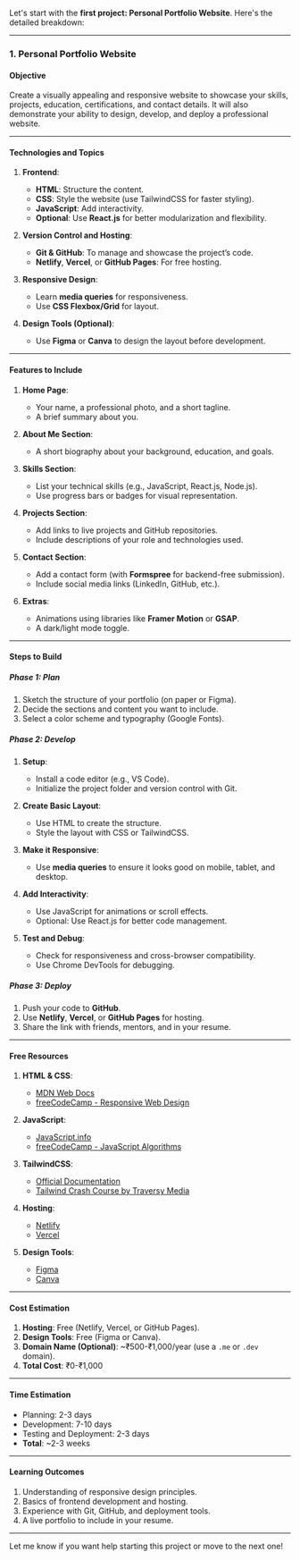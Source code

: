 Let's start with the **first project: Personal Portfolio Website**. Here's the detailed breakdown:

---

### **1. Personal Portfolio Website**  

#### **Objective**  
Create a visually appealing and responsive website to showcase your skills, projects, education, certifications, and contact details. It will also demonstrate your ability to design, develop, and deploy a professional website.

---

#### **Technologies and Topics**  
1. **Frontend**:  
   - **HTML**: Structure the content.  
   - **CSS**: Style the website (use TailwindCSS for faster styling).  
   - **JavaScript**: Add interactivity.  
   - **Optional**: Use **React.js** for better modularization and flexibility.

2. **Version Control and Hosting**:  
   - **Git & GitHub**: To manage and showcase the project’s code.  
   - **Netlify**, **Vercel**, or **GitHub Pages**: For free hosting.

3. **Responsive Design**:  
   - Learn **media queries** for responsiveness.  
   - Use **CSS Flexbox/Grid** for layout.

4. **Design Tools (Optional)**:  
   - Use **Figma** or **Canva** to design the layout before development.  

---

#### **Features to Include**  
1. **Home Page**:  
   - Your name, a professional photo, and a short tagline.  
   - A brief summary about you.  

2. **About Me Section**:  
   - A short biography about your background, education, and goals.

3. **Skills Section**:  
   - List your technical skills (e.g., JavaScript, React.js, Node.js).  
   - Use progress bars or badges for visual representation.

4. **Projects Section**:  
   - Add links to live projects and GitHub repositories.  
   - Include descriptions of your role and technologies used.

5. **Contact Section**:  
   - Add a contact form (with **Formspree** for backend-free submission).  
   - Include social media links (LinkedIn, GitHub, etc.).

6. **Extras**:  
   - Animations using libraries like **Framer Motion** or **GSAP**.  
   - A dark/light mode toggle.  

---

#### **Steps to Build**  

##### **Phase 1: Plan**  
1. Sketch the structure of your portfolio (on paper or Figma).  
2. Decide the sections and content you want to include.  
3. Select a color scheme and typography (Google Fonts).  

##### **Phase 2: Develop**  
1. **Setup**:  
   - Install a code editor (e.g., VS Code).  
   - Initialize the project folder and version control with Git.  

2. **Create Basic Layout**:  
   - Use HTML to create the structure.  
   - Style the layout with CSS or TailwindCSS.

3. **Make it Responsive**:  
   - Use **media queries** to ensure it looks good on mobile, tablet, and desktop.

4. **Add Interactivity**:  
   - Use JavaScript for animations or scroll effects.  
   - Optional: Use React.js for better code management.

5. **Test and Debug**:  
   - Check for responsiveness and cross-browser compatibility.  
   - Use Chrome DevTools for debugging.  

##### **Phase 3: Deploy**  
1. Push your code to **GitHub**.  
2. Use **Netlify**, **Vercel**, or **GitHub Pages** for hosting.  
3. Share the link with friends, mentors, and in your resume.

---

#### **Free Resources**  
1. **HTML & CSS**:  
   - [MDN Web Docs](https://developer.mozilla.org/)  
   - [freeCodeCamp - Responsive Web Design](https://www.freecodecamp.org/learn/)  

2. **JavaScript**:  
   - [JavaScript.info](https://javascript.info/)  
   - [freeCodeCamp - JavaScript Algorithms](https://www.freecodecamp.org/learn/)

3. **TailwindCSS**:  
   - [Official Documentation](https://tailwindcss.com/docs)  
   - [Tailwind Crash Course by Traversy Media](https://www.youtube.com/watch?v=dFgzHOX84xQ)  

4. **Hosting**:  
   - [Netlify](https://www.netlify.com/)  
   - [Vercel](https://vercel.com/)

5. **Design Tools**:  
   - [Figma](https://www.figma.com/)  
   - [Canva](https://www.canva.com/)  

---

#### **Cost Estimation**  
1. **Hosting**: Free (Netlify, Vercel, or GitHub Pages).  
2. **Design Tools**: Free (Figma or Canva).  
3. **Domain Name (Optional)**: ~₹500-₹1,000/year (use a `.me` or `.dev` domain).  
4. **Total Cost**: ₹0-₹1,000  

---

#### **Time Estimation**  
- Planning: 2-3 days  
- Development: 7-10 days  
- Testing and Deployment: 2-3 days  
- **Total**: ~2-3 weeks  

---

#### **Learning Outcomes**  
1. Understanding of responsive design principles.  
2. Basics of frontend development and hosting.  
3. Experience with Git, GitHub, and deployment tools.  
4. A live portfolio to include in your resume.  

---

Let me know if you want help starting this project or move to the next one!
